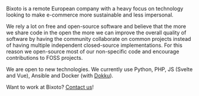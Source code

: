 Bixoto is a remote European company with a heavy focus on technology looking to make e-commerce more sustainable and
less impersonal.

We rely a lot on free and open-source software and believe that the more we share code in the open the more we can
improve the overall quality of software by having the community collaborate on common projects instead of having
multiple independent closed-source implementations. For this reason we open-source most of our non-specific code and
encourage contributions to FOSS projects.

We are open to new technologies. We currently use Python, PHP, JS (Svelte and Vue), Ansible and Docker (with [Dokku][]).

Want to work at Bixoto? [Contact us][jobs]!

[Dokku]: https://dokku.com/
[jobs]: https://bixoto.com/es/trabaja-con-nosotros/
